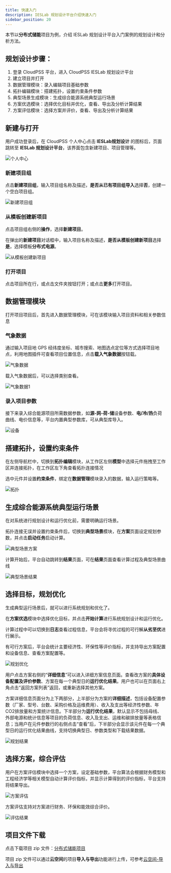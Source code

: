 ```yaml
---
title: 快速入门
description: IESLab 规划设计平台介绍快速入门
sidebar_position: 20
---
```


本节以**分布式储能**项目为例，介绍 IESLab 规划设计平台入门案例的规划设计和分析方法。


## 规划设计步骤：
 1.	登录 CloudPSS 平台，进入 CloudPSS IESLab 规划设计平台
 2.	建立项目并打开
 3.	数据管理模块：录入编辑项目基础参数
 4.	拓扑编辑模块：搭建拓扑，设置约束条件参数
 5.	典型场景生成模块：生成综合能源系统典型运行场景
 6.	方案优选模块：选择优化目标并优化，查看、导出及分析计算结果
 7.	方案评估模块：选择方案并评价，查看、导出及分析计算结果


## 新建与打开

用户成功登录后，在 CloudPSS 个人中心点击 **IESLab规划设计** 的图标后，页面跳转至 **IESLab 规划设计平台**，该界面包含新建项目、项目管理等。

![个人中心](./center.png "个人中心")


### 新建项目组

点击**新建项目组**，输入项目组名称及描述，**是否从已有项目组导入**选择**否**，创建一个空白项目组。

![新建项目组](./newprofilo.png "新建项目组")

### 从模板创建新项目

点击项目组右侧的**操作**，选择**新建项目**。

在弹出的**新建项目**对话框中，输入项目名称及描述，**是否从模板创建新项目**选择**是**，选择模板**分布式电源**。

![从模板创建新项目](./new1.png "从模板创建新项目")

### 打开项目

点击项目所在行，或点击文件夹按钮打开；或点击**更多**打开项目。



## 数据管理模块

打开项目项目后，首先进入数据管理模块，可在该模块输入项目资料和相关参数信息

### 气象数据

通过输入项目地 GPS 经纬度坐标、城市搜索、地图选点定位等方式选择项目地点，利用地图插件可查看项目位置信息，点击**载入气象数据**按钮载。

![气象数据](./meteoro.png "气象数据")


载入气象数据后，可以选择类别查看。

![气象数据1](./meteoro1.png "气象数据1")

### 录入项目参数

接下来录入综合能源项目所需数据参数，如**源-网-荷-储**设备参数、**电/冷/热**负荷曲线、电价信息等，平台内置典型参数库，可从典型库导入。

![设备](./device.png "设备")

## 搭建拓扑，设置约束条件

在左侧导航栏中，切换到**拓扑编辑**模块，从工作区左侧**模型**中选择元件拖拽至工作区并连接拓扑，在工作区左下角查看拓扑连接情况

选中元件并设置**约束条件**，绑定在**数据管理**模块录入的数据，输入运行策略等。

![拓扑](./topo.png "拓扑")

## 生成综合能源系统典型运行场景

在对系统进行规划设计和运行优化前，需要明确运行场景。

拓扑连接无误并设置约束条件后，切换到**典型场景**模块，在**方案**页面设定规划参数，并点击**启动任务**启动计算。

![典型场景方案](./typical.png )


计算开始后，平台自动跳转到**结果**页面，可在**结果**页面查看计算过程及典型场景曲线

![典型场景结果](./typical-result.png)

## 选择目标，规划优化

生成典型运行场景后，就可以进行系统规划和优化了。

在**方案优选**模块中选择优化目标，并点击**开始计算**进行系统规划设计和运行优化。


计算过程中可以切换到**日志**查看过程信息，平台会将寻优过程的可行解**从劣至优**进行展示。

有可行方案后，平台会统计主要经济性、环保性等评价指标，并支持导出方案配置和设备信息、查看方案配置等。

![规划优化](./optimization.png )


用户点击方案右侧的“**详细信息**”可以进入详细方案信息页面。查看改方案的**具体设备配置及评价参数**、方案在每一个典型日的**运行优化结果**。用户也可以在页面右上角点击“返回方案列表”返回，或重新选择其他方案。

方案详细信息页面分为上下两部分，上半部分为方案的**详细描述**，包括设备配置参数（厂家、型号、台数、采购价格及运维费用）、收入及支出等经济性参数、年CO2排放量和方案统计信息。下半部分为**运行优化结果**，默认显示不包括母线、外部电源和统计信息等项目的负荷信息、收入及支出、运维和碳排放量等表格信息；当用户在元件参数行的右侧点击“查看”后，下半部分会显示该元件在每一个典型日的运行优化结果曲线，支持切换典型日、参数类型和下载结果数据。

![规划结果](./optimization-result.png)

## 选择方案，综合评估

用户在方案评估模块中选择一个方案，设定基础参数，平台算法会根据财务模型和工程经济学等相关模型自动计算评价指标，并显示计算得到的评价指标，平台支持将结果导出。

![方案评估](./evaluation.png)


方案评估支持对方案进行财务、环保和能效综合评价。

![评估结果](./evaluation-result.png)


## 项目文件下载

点击下载项目 zip 文件：[分布式储能项目](./distributed-storage.zip)  

项目 zip 文件可以通过**云空间**的项目**导入与导出**功能进行上传，可参考[云空间-导入与导出](../30-cloud-space/index.md#导入与导出)